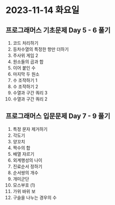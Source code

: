 # 2023-11-14 화요일

## 프로그래머스 기초문제 Day 5 - 6 풀기
1. 코드 처리하기
2. 등차수열의 특정한 항만 더하기
3. 주사위 게임 2
4. 원소들의 곱과 합
5. 이어 붙인 수
6. 마지막 두 원소
7. 수 조작하기 1
8. 수 조작하기 2
9. 수열과 구간 쿼리 3
10. 수열과 구간 쿼리 2

## 프로그래머스 입문문제 Day 7 - 9 풀기
1. 특정 문자 제거하기
2. 각도기
3. 양꼬치
4. 짝수의 합
5. 배열 자르기
6. 외계행성의 나이
7. 진료순서 정하기
8. 순서쌍의 개수
9. 개미군단
10. 모스부호 (1)
11. 가위 바위 보
12. 구슬을 나누는 경우의 수
